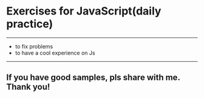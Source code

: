 # Exercises for JavaScript(daily practice)
---

- to fix problems
- to have a cool experience on Js

---
## If you have good samples, pls share with me. Thank you!
